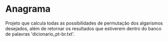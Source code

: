 # Anagrama
 Projeto que calcula todas as possibilidades de permutação dos algarismos desejados, além de retornar os resultados que estiverem dentro do banco de palavras 'dicionario_pt-br.txt'.
